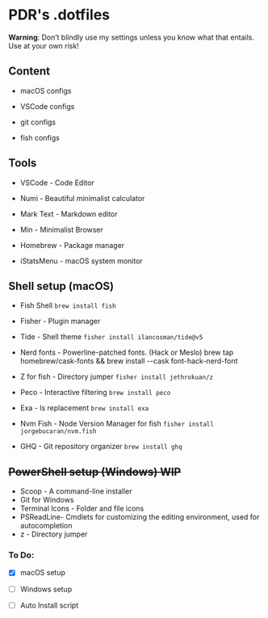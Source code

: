 # PDR's .dotfiles

**Warning**: Don’t blindly use my settings unless you know what that entails. Use at your own risk!

## Content

- macOS configs

- VSCode configs

- git configs

- fish configs
  
  

## Tools

- VSCode - Code Editor

- Numi - Beautiful minimalist calculator

- Mark Text - Markdown editor

- Min - Minimalist Browser

- Homebrew - Package manager

- iStatsMenu - macOS system monitor

## Shell setup (macOS)

- Fish Shell `brew install fish`

- Fisher - Plugin manager

- Tide - Shell theme `fisher install ilancosman/tide@v5`

- Nerd fonts - Powerline-patched fonts. (Hack or Meslo) brew tap homebrew/cask-fonts && brew install --cask font-hack-nerd-font

- Z for fish - Directory jumper `fisher install jethrokuan/z`

- Peco - Interactive filtering `brew install peco`

- Exa - ls replacement `brew install exa`

- Nvm Fish - Node Version Manager for fish `fisher install jorgebucaran/nvm.fish`

- GHQ -  Git repository organizer `brew install ghq`

## ~~PowerShell setup (Windows) WIP~~

- Scoop - A command-line installer
- Git for Windows
- Terminal Icons - Folder and file icons
- PSReadLine- Cmdlets for customizing the editing environment, used for autocompletion
- z - Directory jumper

### To Do:

- [x] macOS setup

- [ ] Windows setup

- [ ] Auto Install script
